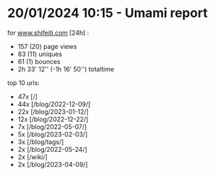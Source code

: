 # 20/01/2024 10:15 - Umami report
for www.shifeiti.com [24h] :

 - 157 (20) page views
 - 83 (11) uniques
 - 61 (1) bounces
 - 2h 33' 12'' (-1h 16' 50'') totaltime


top 10 urls:
 - 47x [/]
 - 44x [/blog/2022-12-09/]
 - 22x [/blog/2023-01-12/]
 - 12x [/blog/2022-12-22/]
 - 7x [/blog/2022-05-07/]
 - 5x [/blog/2023-02-03/]
 - 3x [/blog/tags/]
 - 2x [/blog/2022-05-24/]
 - 2x [/wiki/]
 - 2x [/blog/2023-04-09/]


